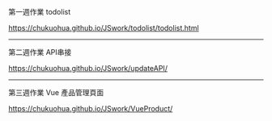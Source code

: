第一週作業 todolist

https://chukuohua.github.io/JSwork/todolist/todolist.html
<hr>

第二週作業 API串接

https://chukuohua.github.io/JSwork/updateAPI/
<hr>

第三週作業 Vue 產品管理頁面

https://chukuohua.github.io/JSwork/VueProduct/
